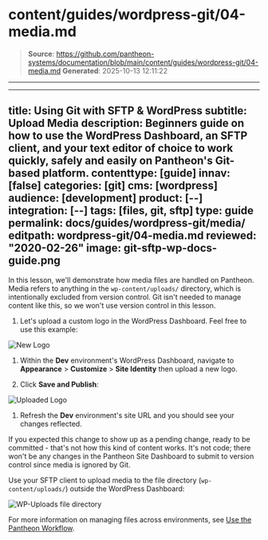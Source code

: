 # content/guides/wordpress-git/04-media.md

> **Source**: https://github.com/pantheon-systems/documentation/blob/main/content/guides/wordpress-git/04-media.md
> **Generated**: 2025-10-13 12:11:22

---

---
title: Using Git with SFTP & WordPress
subtitle: Upload Media
description: Beginners guide on how to use the WordPress Dashboard, an SFTP client, and your text editor of choice to work quickly, safely and easily on Pantheon's Git-based platform.
contenttype: [guide]
innav: [false]
categories: [git]
cms: [wordpress]
audience: [development]
product: [--]
integration: [--]
tags: [files, git, sftp]
type: guide
permalink: docs/guides/wordpress-git/media/
editpath: wordpress-git/04-media.md
reviewed: "2020-02-26"
image: git-sftp-wp-docs-guide.png
---

In this lesson, we'll demonstrate how media files are handled on Pantheon. Media refers to anything in the `wp-content/uploads/` directory, which is intentionally excluded from version control. Git isn't needed to manage content like this, so we won't use version control in this lesson.

1. Let's upload a custom logo in the WordPress Dashboard. Feel free to use this example:

  ![New Logo](../../../images/guides/git-wordpress/logo-wp-git-demo.png)

1. Within the **<Icon icon="wrench" /> Dev** environment's WordPress Dashboard, navigate to **Appearance** > **Customize** > **Site Identity** then upload a new logo.

1. Click **Save and Publish**:

  ![Uploaded Logo](../../../images/guides/git-wordpress/logo-upload.png)

1. Refresh the **<Icon icon="wrench" /> Dev** environment's site URL and you should see your changes reflected.

  If you expected this change to show up as a pending change, ready to be committed - that's not how this kind of content works. It's not code; there won't be any changes in the Pantheon Site Dashboard to submit to version control since media is ignored by Git.

  Use your SFTP client to upload media to the file directory (`wp-content/uploads/`) outside the WordPress Dashboard:

  ![WP-Uploads file directory](../../../images/guides/git-wordpress/uploads.png)

  For more information on managing files across environments, see [Use the Pantheon Workflow](/pantheon-workflow).
